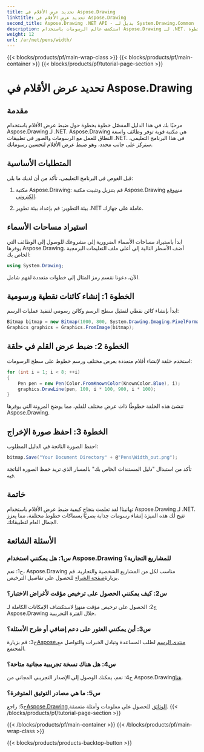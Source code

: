 ```yaml
---
title: تحديد عرض الأقلام في Aspose.Drawing
linktitle: تحديد عرض الأقلام في Aspose.Drawing
second_title: Aspose.Drawing .NET API - بديل لـ System.Drawing.Common
description: استكشف عالم الرسومات باستخدام Aspose.Drawing لـ .NET. تعرف على كيفية ضبط عرض القلم ديناميكيًا للحصول على صور مذهلة. ابدأ باستخدام دليلنا خطوة بخطوة.
weight: 12
url: /ar/net/pens/width/
---
```


{{< blocks/products/pf/main-wrap-class >}}
{{< blocks/products/pf/main-container >}}
{{< blocks/products/pf/tutorial-page-section >}}

# تحديد عرض الأقلام في Aspose.Drawing

## مقدمة

مرحبًا بك في هذا الدليل المفصّل خطوة بخطوة حول ضبط عرض الأقلام باستخدام Aspose.Drawing لـ .NET. Aspose.Drawing هي مكتبة قوية توفر وظائف واسعة النطاق للعمل مع الرسومات والصور في تطبيقات .NET. في هذا البرنامج التعليمي، سنركز على جانب محدد، وهو ضبط عرض الأقلام لتحسين رسوماتك.

## المتطلبات الأساسية

قبل الغوص في البرنامج التعليمي، تأكد من أن لديك ما يلي:

1.  مكتبة Aspose.Drawing: قم بتنزيل وتثبيت مكتبة Aspose.Drawing من[موقع إلكتروني](https://releases.aspose.com/drawing/net/).

2. بيئة التطوير: قم بإعداد بيئة تطوير .NET عاملة على جهازك.

## استيراد مساحات الأسماء

ابدأ باستيراد مساحات الأسماء الضرورية إلى مشروعك للوصول إلى الوظائف التي يوفرها Aspose.Drawing. أضف الأسطر التالية إلى أعلى ملف التعليمات البرمجية الخاص بك:

```csharp
using System.Drawing;
```

الآن، دعونا نقسم رمز المثال إلى خطوات متعددة لفهم شامل.

## الخطوة 1: إنشاء كائنات نقطية ورسومية

ابدأ بإنشاء كائن نقطي لتمثيل سطح الرسم وكائن رسومي لتنفيذ عمليات الرسم:

```csharp
Bitmap bitmap = new Bitmap(1000, 800, System.Drawing.Imaging.PixelFormat.Format32bppPArgb);
Graphics graphics = Graphics.FromImage(bitmap);
```

## الخطوة 2: ضبط عرض القلم في حلقة

استخدم حلقة لإنشاء أقلام متعددة بعرض مختلف ورسم خطوط على سطح الرسومات:

```csharp
for (int i = 1; i < 8; ++i)
{
    Pen pen = new Pen(Color.FromKnownColor(KnownColor.Blue), i);
    graphics.DrawLine(pen, 100, i * 100, 900, i * 100);
}
```

تنشئ هذه الحلقة خطوطًا ذات عرض مختلف للقلم، مما يوضح المرونة التي يوفرها Aspose.Drawing.

## الخطوة 3: احفظ صورة الإخراج

احفظ الصورة الناتجة في الدليل المطلوب:

```csharp
bitmap.Save("Your Document Directory" + @"Pens\Width_out.png");
```

تأكد من استبدال "دليل المستندات الخاص بك" بالمسار الذي تريد حفظ الصورة الناتجة فيه.

## خاتمة

تهانينا! لقد تعلمت بنجاح كيفية ضبط عرض الأقلام باستخدام Aspose.Drawing لـ .NET. تتيح لك هذه الميزة إنشاء رسومات جذابة بصريًا بسماكات خطوط مختلفة، مما يعزز الجمال العام لتطبيقاتك.

## الأسئلة الشائعة

### س1: هل يمكنني استخدام Aspose.Drawing للمشاريع التجارية؟

 ج1: نعم، Aspose.Drawing مناسب لكل من المشاريع الشخصية والتجارية. قم بزيارة[صفحة الشراء](https://purchase.aspose.com/buy) للحصول على تفاصيل الترخيص.

### س2: كيف يمكنني الحصول على ترخيص مؤقت لأغراض الاختبار؟

 ج2: الحصول على ترخيص مؤقت من[هنا](https://purchase.aspose.com/temporary-license/) لاستكشاف الإمكانات الكاملة لـ Aspose.Drawing خلال الفترة التجريبية.

### س3: أين يمكنني العثور على دعم إضافي أو طرح الأسئلة؟

 ج3: قم بزيارة[Aspose.منتدى الرسم](https://forum.aspose.com/c/diagram/17) لطلب المساعدة وتبادل الخبرات والتواصل مع المجتمع.

### س4: هل هناك نسخة تجريبية مجانية متاحة؟

 ج4: نعم، يمكنك الوصول إلى الإصدار التجريبي المجاني من Aspose.Drawing[هنا](https://releases.aspose.com/).

### س5: ما هي مصادر التوثيق المتوفرة؟

 ج5: راجع[Aspose.Drawing الوثائق](https://reference.aspose.com/drawing/net/) للحصول على معلومات وأمثلة متعمقة.
{{< /blocks/products/pf/tutorial-page-section >}}

{{< /blocks/products/pf/main-container >}}
{{< /blocks/products/pf/main-wrap-class >}}

{{< blocks/products/products-backtop-button >}}
